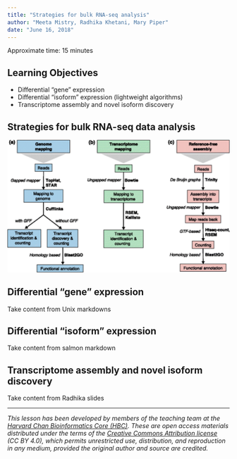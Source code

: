 ```yaml
---
title: "Strategies for bulk RNA-seq analysis"
author: "Meeta Mistry, Radhika Khetani, Mary Piper"
date: "June 16, 2018"
---
```


Approximate time: 15 minutes

## Learning Objectives 

* Differential “gene” expression 
* Differential “isoform” expression (lightweight algorithms)
* Transcriptome assembly and novel isoform discovery



## Strategies for bulk RNA-seq data analysis

<img src="../img/strategies.png" width="600">


## Differential “gene” expression 

Take content from Unix markdowns

## Differential “isoform” expression

Take content from salmon markdown

## Transcriptome assembly and novel isoform discovery

Take content from Radhika slides


---

*This lesson has been developed by members of the teaching team at the [Harvard Chan Bioinformatics Core (HBC)](http://bioinformatics.sph.harvard.edu/). These are open access materials distributed under the terms of the [Creative Commons Attribution license](https://creativecommons.org/licenses/by/4.0/) (CC BY 4.0), which permits unrestricted use, distribution, and reproduction in any medium, provided the original author and source are credited.*
